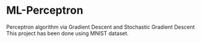 # ML-Perceptron
Perceptron algorithm via Gradient Descent and Stochastic Gradient Descent
This project has been done using MNIST dataset.
